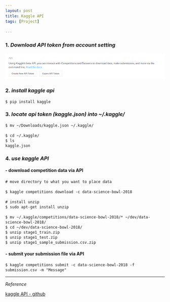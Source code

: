 ```yaml
---
layout: post
title: Kaggle API
tags: [Project]

---
```


### 1. *Download API token from account setting*

![alt text](/assets/img/kaggle_api.png)

### 2. *install kaggle api*

```
$ pip install kaggle
```

### 3. *locate api token (kaggle.json) into ~/.kaggle/*

```
$ mv ~/Downloads/kaggle.json ~/.kaggle/

$ cd ~/.kaggle/
$ ls
kaggle.json
```

### 4. *use kaggle API*

#### - download competition data via API

```
# move directory to what you want to place data

$ kaggle competitions download -c data-science-bowl-2018

# install unzip
$ sudo apt-get install unzip

$ mv ~/.kaggle/competitions/data-science-bowl-2018/* ~/dev/data-science-bowl-2018/
$ cd ~/dev/data-science-bowl-2018/
$ unzip stage1_train.zip
$ unzip stage1_test.zip
$ unzip stage1_sample_submission.csv.zip

```

#### - submit your submission file via API

```
$ kaggle competitions submit -c data-science-bowl-2018 -f submission.csv -m "Message"
```

***

*Reference*

[kaggle API - github](https://github.com/Kaggle/kaggle-api)
